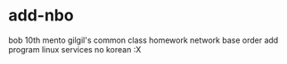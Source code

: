 # add-nbo </n>
bob 10th mento gilgil's common class homework</n>
network base order add program</n>
linux services no korean :X

